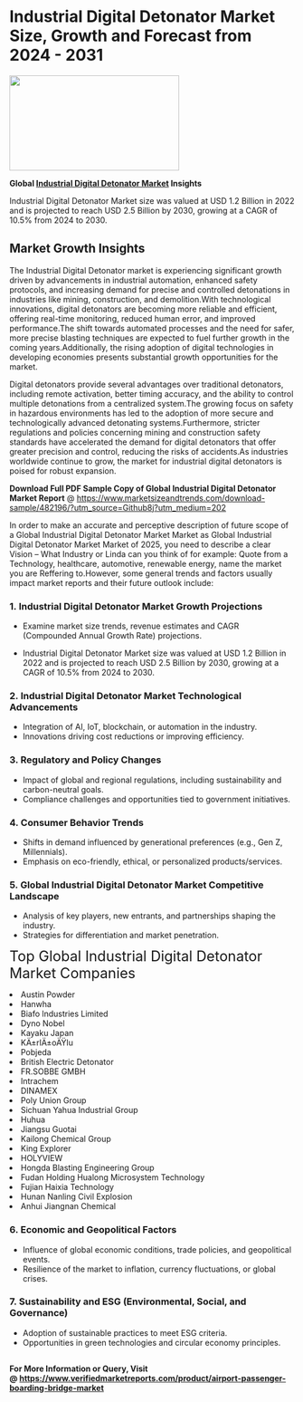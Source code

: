 <H1>Industrial Digital Detonator Market Size, Growth and Forecast from 2024 - 2031</H1><img class="aligncenter size-medium wp-image-584254" src="https://thirdeyenews.in/wp-content/uploads/2024/09/Global-Market-Research-300x168.jpeg" alt="" width="300" height="168" /><p><strong>Global&nbsp;<a href="https://www.marketsizeandtrends.com/download-sample/482196/?utm_source=Github8j?utm_medium=202">Industrial Digital Detonator Market</a> Insights</strong></p><p>Industrial Digital Detonator Market size was valued at USD 1.2 Billion in 2022 and is projected to reach USD 2.5 Billion by 2030, growing at a CAGR of 10.5% from 2024 to 2030.</p><p><h2>Market Growth Insights</h2> <p>The Industrial Digital Detonator market is experiencing significant growth driven by advancements in industrial automation, enhanced safety protocols, and increasing demand for precise and controlled detonations in industries like mining, construction, and demolition.With technological innovations, digital detonators are becoming more reliable and efficient, offering real-time monitoring, reduced human error, and improved performance.The shift towards automated processes and the need for safer, more precise blasting techniques are expected to fuel further growth in the coming years.Additionally, the rising adoption of digital technologies in developing economies presents substantial growth opportunities for the market.</p> <p>Digital detonators provide several advantages over traditional detonators, including remote activation, better timing accuracy, and the ability to control multiple detonations from a centralized system.The growing focus on safety in hazardous environments has led to the adoption of more secure and technologically advanced detonating systems.Furthermore, stricter regulations and policies concerning mining and construction safety standards have accelerated the demand for digital detonators that offer greater precision and control, reducing the risks of accidents.As industries worldwide continue to grow, the market for industrial digital detonators is poised for robust expansion.</p> <p><span class=""><strong>Download Full PDF Sample Copy of Global Industrial Digital Detonator Market Report</strong> @ <a href="https://www.marketsizeandtrends.com/download-sample/482196/?utm_source=Github8j?utm_medium=202" target="_blank">https://www.marketsizeandtrends.com/download-sample/482196/?utm_source=Github8j?utm_medium=202</a></span></p><p>In order to make an accurate and perceptive description of future scope of a Global&nbsp;Industrial Digital Detonator Market Market as Global&nbsp;Industrial Digital Detonator Market Market of 2025, you need to describe a clear Vision &ndash; What Industry or Linda can you think of for example: Quote from a Technology, healthcare, automotive, renewable energy, name the market you are Reffering to.However, some general trends and factors usually impact market reports and their future outlook include:</p><h3>1.&nbsp;<strong>Industrial Digital Detonator Market Growth Projections</strong></h3><ul><li>Examine market size trends, revenue estimates and CAGR (Compounded Annual Growth Rate) projections.</li><li><p>Industrial Digital Detonator Market size was valued at USD 1.2 Billion in 2022 and is projected to reach USD 2.5 Billion by 2030, growing at a CAGR of 10.5% from 2024 to 2030.</p></li></ul><h3>2.&nbsp;<strong>Industrial Digital Detonator Market Technological Advancements</strong></h3><ul><li>Integration of AI, IoT, blockchain, or automation in the industry.</li><li>Innovations driving cost reductions or improving efficiency.</li></ul><h3>3.&nbsp;<strong>Regulatory and Policy Changes</strong></h3><ul><li>Impact of global and regional regulations, including sustainability and carbon-neutral goals.</li><li>Compliance challenges and opportunities tied to government initiatives.</li></ul><h3>4.&nbsp;<strong>Consumer Behavior Trends</strong></h3><ul><li>Shifts in demand influenced by generational preferences (e.g., Gen Z, Millennials).</li><li>Emphasis on eco-friendly, ethical, or personalized products/services.</li></ul><h3>5.&nbsp;<strong>Global Industrial Digital Detonator Market Competitive Landscape</strong></h3><ul><li>Analysis of key players, new entrants, and partnerships shaping the industry.</li><li>Strategies for differentiation and market penetration.</li></ul><p data-pm-slice="1 1 []"><span style="color: inherit; font-family: inherit; font-size: 25px;">Top Global Industrial Digital Detonator Market Companies</span></p><div class="" data-test-id=""><p><li>Austin Powder</li><li> Hanwha</li><li> Biafo lndustries Limited</li><li> Dyno Nobel</li><li> Kayaku Japan</li><li> KÄ±rlÄ±oÄŸlu</li><li> Pobjeda</li><li> British Electric Detonator</li><li> FR.SOBBE GMBH</li><li> Intrachem</li><li> DINAMEX</li><li> Poly Union Group</li><li> Sichuan Yahua Industrial Group</li><li> Huhua</li><li> Jiangsu Guotai</li><li> Kailong Chemical Group</li><li> King Explorer</li><li> HOLYVIEW</li><li> Hongda Blasting Engineering Group</li><li> Fudan Holding Hualong Microsystem Technology</li><li> Fujian Haixia Technology</li><li> Hunan Nanling Civil Explosion</li><li> Anhui Jiangnan Chemical</li></p></div><h3>6.&nbsp;<strong>Economic and Geopolitical Factors</strong></h3><ul><li>Influence of global economic conditions, trade policies, and geopolitical events.</li><li>Resilience of the market to inflation, currency fluctuations, or global crises.</li></ul><h3>7.&nbsp;<strong>Sustainability and ESG (Environmental, Social, and Governance)</strong></h3><ul><li>Adoption of sustainable practices to meet ESG criteria.</li><li>Opportunities in green technologies and circular economy principles.</li></ul><h2><strong style="font-size: 14px;">For More Information or Query, Visit @&nbsp;</strong><a style="background-color: #ffffff; font-size: 14px;" href="https://www.marketsizeandtrends.com/report/industrial-digital-detonator-market/" target="_blank">https://www.verifiedmarketreports.com/product/airport-passenger-boarding-bridge-market</a></h2>
